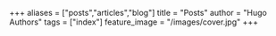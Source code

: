 +++
aliases = ["posts","articles","blog"]
title = "Posts"
author = "Hugo Authors"
tags = ["index"]
feature_image = "/images/cover.jpg"
+++

